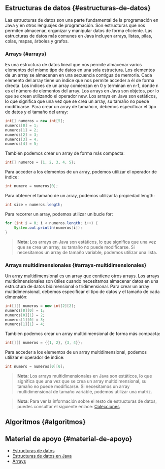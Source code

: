 ## Estructuras de datos {#estructuras-de-datos}

Las estructuras de datos son una parte fundamental de la programación en Java y en otros lenguajes de programación. Son estructuras que nos permiten almacenar, organizar y manipular datos de forma eficiente. Las estructuras de datos más comunes en Java incluyen arrays, listas, pilas, colas, mapas, árboles y grafos.

### Arrays {#arrays}

Es una estructura de datos lineal que nos permite almacenar varios elementos del mismo tipo de datos en una sola estructura. Los elementos de un array se almacenan en una secuencia contigua de memoria. Cada elemento del array tiene un índice que nos permite acceder a él de forma directa. Los índices de un array comienzan en 0 y terminan en n-1, donde n es el número de elementos del array. Los arrays en Java son objetos, por lo que se crean utilizando el operador new. Los arrays en Java son estáticos, lo que significa que una vez que se crea un array, su tamaño no puede modificarse. Para crear un array de tamaño n, debemos especificar el tipo de datos y el tamaño del array:

```java
int[] numeros = new int[5];
numeros[0] = 1;
numeros[1] = 2;
numeros[2] = 3;
numeros[3] = 4;
numeros[4] = 5;
```

También podemos crear un array de forma más compacta:

```java
int[] numeros = {1, 2, 3, 4, 5};
```

Para acceder a los elementos de un array, podemos utilizar el operador de índice:

```java
int numero = numeros[0];
```

Para obtener el tamaño de un array, podemos utilizar la propiedad length:

```java
int size = numeros.length;
```

Para recorrer un array, podemos utilizar un bucle for:

```java
for (int i = 0; i < numeros.length; i++) {
    System.out.println(numeros[i]);
}
```

> **Nota**: Los arrays en Java son estáticos, lo que significa que una vez que se crea un array, su tamaño no puede modificarse. Si necesitamos un array de tamaño variable, podemos utilizar una lista.

### Arrays multidimensionales {#arrays-multidimensionales}

Un array multidimensional es un array que contiene otros arrays. Los arrays multidimensionales son útiles cuando necesitamos almacenar datos en una estructura de datos bidimensional o tridimensional. Para crear un array multidimensional, debemos especificar el tipo de datos y el tamaño de cada dimensión:

```java
int[][] numeros = new int[2][2];
numeros[0][0] = 1;
numeros[0][1] = 2;
numeros[1][0] = 3;
numeros[1][1] = 4;
```

También podemos crear un array multidimensional de forma más compacta:

```java
int[][] numeros = {{1, 2}, {3, 4}};
```

Para acceder a los elementos de un array multidimensional, podemos utilizar el operador de índice:

```java
int numero = numeros[0][0];
``` 

> **Nota**: Los arrays multidimensionales en Java son estáticos, lo que significa que una vez que se crea un array multidimensional, su tamaño no puede modificarse. Si necesitamos un array multidimensional de tamaño variable, podemos utilizar una matriz.

> **Nota**: Para ver la información sobre el resto de estructuras de datos, puedes consultar el siguiente enlace: [Colecciones](/documents/Colecciones.md)

## Algoritmos {#algoritmos}



## Material de apoyo {#material-de-apoyo}

* [Estructuras de datos](https://www.youtube.com/watch?v=9Jrj8YsJc3E)
* [Estructuras de datos en Java](https://www.youtube.com/watch?v=9Jrj8YsJc3E)
* [Arrays](https://www.youtube.com/watch?v=9Jrj8YsJc3E)
